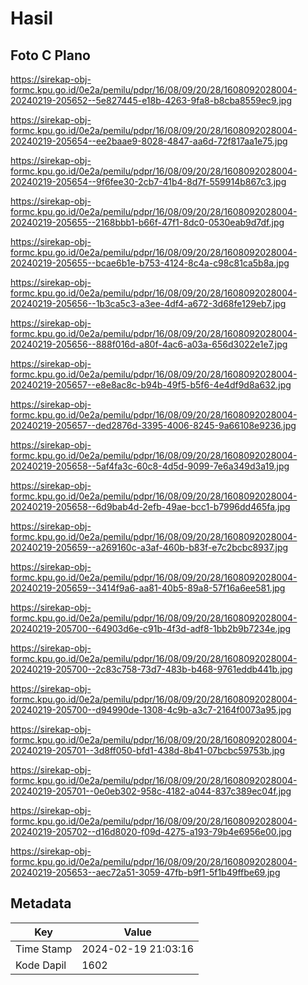# Hasil

## Foto C Plano

https://sirekap-obj-formc.kpu.go.id/0e2a/pemilu/pdpr/16/08/09/20/28/1608092028004-20240219-205652--5e827445-e18b-4263-9fa8-b8cba8559ec9.jpg

https://sirekap-obj-formc.kpu.go.id/0e2a/pemilu/pdpr/16/08/09/20/28/1608092028004-20240219-205654--ee2baae9-8028-4847-aa6d-72f817aa1e75.jpg

https://sirekap-obj-formc.kpu.go.id/0e2a/pemilu/pdpr/16/08/09/20/28/1608092028004-20240219-205654--9f6fee30-2cb7-41b4-8d7f-559914b867c3.jpg

https://sirekap-obj-formc.kpu.go.id/0e2a/pemilu/pdpr/16/08/09/20/28/1608092028004-20240219-205655--2168bbb1-b66f-47f1-8dc0-0530eab9d7df.jpg

https://sirekap-obj-formc.kpu.go.id/0e2a/pemilu/pdpr/16/08/09/20/28/1608092028004-20240219-205655--bcae6b1e-b753-4124-8c4a-c98c81ca5b8a.jpg

https://sirekap-obj-formc.kpu.go.id/0e2a/pemilu/pdpr/16/08/09/20/28/1608092028004-20240219-205656--1b3ca5c3-a3ee-4df4-a672-3d68fe129eb7.jpg

https://sirekap-obj-formc.kpu.go.id/0e2a/pemilu/pdpr/16/08/09/20/28/1608092028004-20240219-205656--888f016d-a80f-4ac6-a03a-656d3022e1e7.jpg

https://sirekap-obj-formc.kpu.go.id/0e2a/pemilu/pdpr/16/08/09/20/28/1608092028004-20240219-205657--e8e8ac8c-b94b-49f5-b5f6-4e4df9d8a632.jpg

https://sirekap-obj-formc.kpu.go.id/0e2a/pemilu/pdpr/16/08/09/20/28/1608092028004-20240219-205657--ded2876d-3395-4006-8245-9a66108e9236.jpg

https://sirekap-obj-formc.kpu.go.id/0e2a/pemilu/pdpr/16/08/09/20/28/1608092028004-20240219-205658--5af4fa3c-60c8-4d5d-9099-7e6a349d3a19.jpg

https://sirekap-obj-formc.kpu.go.id/0e2a/pemilu/pdpr/16/08/09/20/28/1608092028004-20240219-205658--6d9bab4d-2efb-49ae-bcc1-b7996dd465fa.jpg

https://sirekap-obj-formc.kpu.go.id/0e2a/pemilu/pdpr/16/08/09/20/28/1608092028004-20240219-205659--a269160c-a3af-460b-b83f-e7c2bcbc8937.jpg

https://sirekap-obj-formc.kpu.go.id/0e2a/pemilu/pdpr/16/08/09/20/28/1608092028004-20240219-205659--3414f9a6-aa81-40b5-89a8-57f16a6ee581.jpg

https://sirekap-obj-formc.kpu.go.id/0e2a/pemilu/pdpr/16/08/09/20/28/1608092028004-20240219-205700--64903d6e-c91b-4f3d-adf8-1bb2b9b7234e.jpg

https://sirekap-obj-formc.kpu.go.id/0e2a/pemilu/pdpr/16/08/09/20/28/1608092028004-20240219-205700--2c83c758-73d7-483b-b468-9761eddb441b.jpg

https://sirekap-obj-formc.kpu.go.id/0e2a/pemilu/pdpr/16/08/09/20/28/1608092028004-20240219-205700--d94990de-1308-4c9b-a3c7-2164f0073a95.jpg

https://sirekap-obj-formc.kpu.go.id/0e2a/pemilu/pdpr/16/08/09/20/28/1608092028004-20240219-205701--3d8ff050-bfd1-438d-8b41-07bcbc59753b.jpg

https://sirekap-obj-formc.kpu.go.id/0e2a/pemilu/pdpr/16/08/09/20/28/1608092028004-20240219-205701--0e0eb302-958c-4182-a044-837c389ec04f.jpg

https://sirekap-obj-formc.kpu.go.id/0e2a/pemilu/pdpr/16/08/09/20/28/1608092028004-20240219-205702--d16d8020-f09d-4275-a193-79b4e6956e00.jpg

https://sirekap-obj-formc.kpu.go.id/0e2a/pemilu/pdpr/16/08/09/20/28/1608092028004-20240219-205653--aec72a51-3059-47fb-b9f1-5f1b49ffbe69.jpg


## Metadata

| Key        | Value               |
| ---------- | ------------------- |
| Time Stamp | 2024-02-19 21:03:16 |
| Kode Dapil | 1602                |




